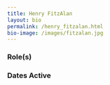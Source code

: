 ```yaml
---
title: Henry FitzAlan
layout: bio
permalink: /henry_fitzalan.html
bio-image: /images/fitzalan.jpg
---
```


### Role(s)

### Dates Active